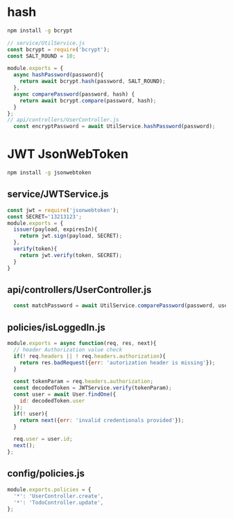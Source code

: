# hash
```bash
npm install -g bcrypt
```
```javascript
// service/UtilService.js
const bcrypt = require('bcrypt');
const SALT_ROUND = 10;

module.exports = {
  async hashPassword(password){
    return await bcrypt.hash(password, SALT_ROUND);
  },
  async comparePassword(password, hash) {
    return await bcrypt.compare(password, hash);
  }
};
// api/controllers/UserController.js
  const encryptPassword = await UtilService.hashPassword(password);
```

# JWT JsonWebToken
```bash
npm install -g jsonwebtoken
```
## service/JWTService.js
```javascript
const jwt = require('jsonwebtoken');
const SECRET='13213123';
module.exports = {
  issuer(payload, expiresIn){
    return jwt.sign(payload, SECRET);
  },
  verify(token){
    return jwt.verify(token, SECRET);
  }
}
```
## api/controllers/UserController.js
```javascript
  const matchPassword = await UtilService.comparePassword(password, user.password);
```
## policies/isLoggedIn.js
```javascript
module.exports = async function(req, res, next){
  // header Authorization value check
  if(! req.headers || ! req.headers.authorization){
    return res.badRequest({err: 'autorization header is missing'});
  }

  const tokenParam = req.headers.authorization;
  const decodedToken = JWTService.verify(tokenParam);
  const user = await User.findOne({
    id: decodedToken.user
  });
  if(! user){
    return next({err: 'invalid credentionals provided'});
  }

  req.user = user.id;
  next();
};
```

## config/policies.js
```javascript
module.exports.policies = {
  '*': 'UserController.create',
  '*': 'TodoController.update',
};
```